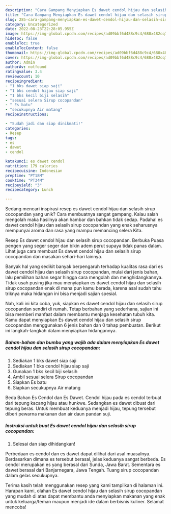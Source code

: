 ```yaml
---
description: "Cara Gampang Menyiapkan Es dawet cendol hijau dan selasih sirup cocopandan yang Lezat Sekali"
title: "Cara Gampang Menyiapkan Es dawet cendol hijau dan selasih sirup cocopandan yang Lezat Sekali"
slug: 285-cara-gampang-menyiapkan-es-dawet-cendol-hijau-dan-selasih-sirup-cocopandan-yang-lezat-sekali
category: Uncategorized
date: 2022-08-23T22:28:05.955Z
image: https://img-global.cpcdn.com/recipes/ad09bbf6d488c9c4/680x482cq70/es-dawet-cendol-hijau-dan-selasih-sirup-cocopandan-foto-resep-utama.jpg
hideToc: false
enableToc: true
enableTocContent: false
thumbnail: https://img-global.cpcdn.com/recipes/ad09bbf6d488c9c4/680x482cq70/es-dawet-cendol-hijau-dan-selasih-sirup-cocopandan-foto-resep-utama.jpg
cover: https://img-global.cpcdn.com/recipes/ad09bbf6d488c9c4/680x482cq70/es-dawet-cendol-hijau-dan-selasih-sirup-cocopandan-foto-resep-utama.jpg
author: Admin
authorAv: notfound
ratingvalue: 3.4
reviewcount: 10
recipeingredient:
- "1 bks dawet siap saji"
- "1 bks cendol hijau siap saji"
- "1 bks kecil biji selasih"
- "sesuai selera Sirup cocopandan"
- " Es batu"
- "secukupnya Air matang"
recipeinstructions:

- "Sudah jadi dan siap dinikmati!"
categories:
- Resep
tags:
- es
- dawet
- cendol

katakunci: es dawet cendol 
nutrition: 179 calories
recipecuisine: Indonesian
preptime: "PT18M"
cooktime: "PT34M"
recipeyield: "3"
recipecategory: Lunch

---
```





Sedang mencari inspirasi resep es dawet cendol hijau dan selasih sirup cocopandan yang unik? Cara membuatnya sangat gampang. Kalau salah mengolah maka hasilnya akan hambar dan bahkan tidak sedap. Padahal es dawet cendol hijau dan selasih sirup cocopandan yang enak seharusnya mempunyai aroma dan rasa yang mampu memancing selera Kita.





Resep Es dawet cendol hijau dan selasih sirup cocopandan. Berbuka Puasa pengen yang seger seger dan bikin adem perut supaya tidak panas dalam. Lihat juga cara membuat Es dawet cendol hijau dan selasih sirup cocopandan dan masakan sehari-hari lainnya.

Banyak hal yang sedikit banyak berpengaruh terhadap kualitas rasa dari es dawet cendol hijau dan selasih sirup cocopandan, mulai dari jenis bahan, lalu pemilihan bahan segar hingga cara mengolah dan menghidangkannya. Tidak usah pusing jika mau menyiapkan es dawet cendol hijau dan selasih sirup cocopandan enak di mana pun kamu berada, karena asal sudah tahu triknya maka hidangan ini bisa menjadi sajian spesial.






Nah, kali ini kita coba, yuk, siapkan es dawet cendol hijau dan selasih sirup cocopandan sendiri di rumah. Tetap berbahan yang sederhana, sajian ini bisa memberi manfaat dalam membantu menjaga kesehatan tubuh kita. Kamu dapat menyiapkan Es dawet cendol hijau dan selasih sirup cocopandan menggunakan 6 jenis bahan dan 0 tahap pembuatan. Berikut ini langkah-langkah dalam menyiapkan hidangannya.

<!--inarticleads1-->

##### Bahan-bahan dan bumbu yang wajib ada dalam menyiapkan Es dawet cendol hijau dan selasih sirup cocopandan:

1. Sediakan 1 bks dawet siap saji
1. Sediakan 1 bks cendol hijau siap saji
1. Gunakan 1 bks kecil biji selasih
1. Ambil sesuai selera Sirup cocopandan
1. Siapkan  Es batu
1. Siapkan secukupnya Air matang


Beda Bahan Es Cendol dan Es Dawet. Cendol hijau pada es cendol terbuat dari tepung kacang hijau atau hunkwe. Sedangkan es dawet dibuat dari tepung beras. Untuk membuat keduanya menjadi hijau, tepung tersebut diberi pewarna makanan dan air daun pandan suji. 

<!--inarticleads2-->

##### Instruksi untuk buat Es dawet cendol hijau dan selasih sirup cocopandan:


1. Selesai dan siap dihidangkan!

Perbedaan es cendol dan es dawet dapat dilihat dari asal muasalnya. Berdasarkan dimana es tersebut berasal, jelas keduanya sangat berbeda. Es cendol merupakan es yang berasal dari Sunda, Jawa Barat. Sementara es dawet berasal dari Banjarnegara, Jawa Tengah. Tuang sirup cocopandan dalam gelas secukupnya. 

Terima kasih telah menggunakan resep yang kami tampilkan di halaman ini. Harapan kami, olahan Es dawet cendol hijau dan selasih sirup cocopandan yang mudah di atas dapat membantu anda menyiapkan makanan yang enak untuk keluarga/teman maupun menjadi ide dalam berbisnis kuliner. Selamat mencoba!
